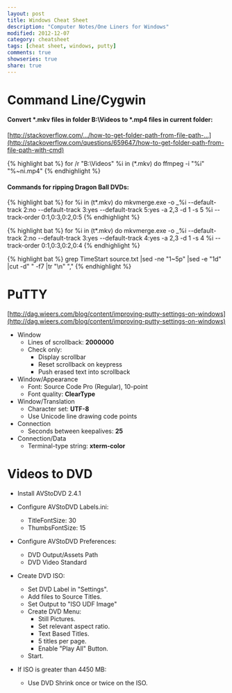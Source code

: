 ```yaml
---
layout: post
title: Windows Cheat Sheet
description: "Computer Notes/One Liners for Windows"
modified: 2012-12-07
category: cheatsheet
tags: [cheat sheet, windows, putty]
comments: true
showseries: true
share: true
---
```


# Command Line/Cygwin

#### Convert *.mkv files in folder B:\Videos to *.mp4 files in current folder:

[http://stackoverflow.com/.../how-to-get-folder-path-from-file-path-...](http://stackoverflow.com/questions/659647/how-to-get-folder-path-from-file-path-with-cmd)

{% highlight bat %}
for /r "B:\Videos" %i in (*.mkv) do ffmpeg -i "%i" "%~ni.mp4"
{% endhighlight %}

#### Commands for ripping Dragon Ball DVDs:

{% highlight bat %}
for %i in (t*.mkv) do mkvmerge.exe -o _%i --default-track 2:no --default-track 3:yes --default-track 5:yes -a 2,3 -d 1 -s 5 %i --track-order 0:1,0:3,0:2,0:5
{% endhighlight %}

{% highlight bat %}
for %i in (t*.mkv) do mkvmerge.exe -o _%i --default-track 2:no --default-track 3:yes --default-track 4:yes -a 2,3 -d 1 -s 4 %i --track-order 0:1,0:3,0:2,0:4
{% endhighlight %}

{% highlight bat %}
grep TimeStart source.txt |sed -ne "1~5p" |sed -e "1d" |cut -d" " -f7 |tr "\n" ","
{% endhighlight %}

# PuTTY

[http://dag.wieers.com/blog/content/improving-putty-settings-on-windows](http://dag.wieers.com/blog/content/improving-putty-settings-on-windows)

* Window
    * Lines of scrollback: **2000000**
    * Check only:
        * Display scrollbar
        * Reset scrollback on keypress
        * Push erased text into scrollback
* Window/Appearance
    * Font: Source Code Pro (Regular), 10-point
    * Font quality: **ClearType**
* Window/Translation
    * Character set: **UTF-8**
    * Use Unicode line drawing code points
* Connection
    * Seconds between keepalives: **25**
* Connection/Data
    * Terminal-type string: **xterm-color**

# Videos to DVD

* Install AVStoDVD 2.4.1
* Configure AVStoDVD Labels.ini:
    * TitleFontSize: 30
    * ThumbsFontSize: 15
* Configure AVStoDVD Preferences:
    * DVD Output/Assets Path
    * DVD Video Standard

* Create DVD ISO:
    * Set DVD Label in "Settings".
    * Add files to Source Titles.
    * Set Output to "ISO UDF Image"
    * Create DVD Menu:
        * Still Pictures.
        * Set relevant aspect ratio.
        * Text Based Titles.
        * 5 titles per page.
        * Enable "Play All" Button.
    * Start.
* If ISO is greater than 4450 MB:
    * Use DVD Shrink once or twice on the ISO.

